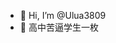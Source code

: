 - 👋 Hi, I’m @Ulua3809
- 👀 高中苦逼学生一枚


<!---
Ulua3809/Ulua3809 is a ✨ special ✨ repository because its `README.md` (this file) appears on your GitHub profile.
You can click the Preview link to take a look at your changes.
--->
